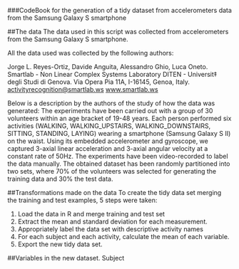 ###CodeBook for the generation of a tidy dataset from accelerometers data from the Samsung Galaxy S smartphone

##The data
The data used in this script was collected from accelerometers from the Samsung Galaxy S smartphone. 

All the data used was collected by the following authors: 

Jorge L. Reyes-Ortiz, Davide Anguita, Alessandro Ghio, Luca Oneto.
Smartlab - Non Linear Complex Systems Laboratory
DITEN - Universit‡ degli Studi di Genova.
Via Opera Pia 11A, I-16145, Genoa, Italy.
activityrecognition@smartlab.ws
www.smartlab.ws

Below is a description by the authors of the study of how the data was generated:
The experiments have been carried out with a group of 30 volunteers within an age bracket of 19-48 years. Each person performed six activities (WALKING, WALKING_UPSTAIRS, WALKING_DOWNSTAIRS, SITTING, STANDING, LAYING) wearing a smartphone (Samsung Galaxy S II) on the waist. Using its embedded accelerometer and gyroscope, we captured 3-axial linear acceleration and 3-axial angular velocity at a constant rate of 50Hz. The experiments have been video-recorded to label the data manually. The obtained dataset has been randomly partitioned into two sets, where 70% of the volunteers was selected for generating the training data and 30% the test data. 

##Transformations made on the data
To create the tidy data set merging the training and test examples, 5 steps were taken:
1. Load the data in R and merge training and test set
2. Extract the mean and standard deviation for each measurement.
3. Appropriately label the data set with descriptive activity names
4. For each subject and each activity, calculate the mean of each variable.
5. Export the new tidy data set.

##Variables in the new dataset.
Subject 